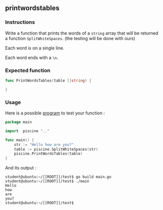 ## printwordstables

### Instructions

Write a function that prints the words of a `string` array that will be returned a function `SplitWhiteSpaces`. (the testing will be done with ours)

Each word is on a single line.

Each word ends with a `\n`.

### Expected function

```go
func PrintWordsTables(table []string) {

}
```

### Usage

Here is a possible [program](TODO-LINK) to test your function :

```go
package main

import 	piscine ".."

func main() {
	str := "Hello how are you?"
	table := piscine.SplitWhiteSpaces(str)
	piscine.PrintWordsTables(table)
}
```

And its output :

```console
student@ubuntu:~/[[ROOT]]/test$ go build main.go
student@ubuntu:~/[[ROOT]]/test$ ./main
Hello
how
are
you?
student@ubuntu:~/[[ROOT]]/test$
```
